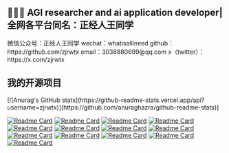 

<h2 align="left">👨🏻‍💻 AGI researcher and ai application developer|全网各平台同名：正经人王同学</h2>
微信公众号：正经人王同学
wechat：whatisallineed
github：https://github.com/zjrwtx
email：3038880699@qq.com
x（twitter）：https://x.com/zjrwtx
</h2>


<h2 align="left">我的开源项目</h2>
[![Anurag's GitHub stats](https://github-readme-stats.vercel.app/api?username=zjrwtx)](https://github.com/anuraghazra/github-readme-stats)]

[![Readme Card](https://github-readme-stats.vercel.app/api/pin/?username=zjrwtx&show_icons=true&theme=radical&repo=VideoQA_databuilder )](https://github.com/zjrwtx/VideoQA_databuilder)
[![Readme Card](https://github-readme-stats.vercel.app/api/pin/?username=zjrwtx&show_icons=true&theme=radical&repo=open_handwritingai )](https://github.com/zjrwtx/open_handwritingai)
[![Readme Card](https://github-readme-stats.vercel.app/api/pin/?username=zjrwtx&show_icons=true&theme=radical&repo=AIgene_anki )](https://github.com/zjrwtx/AIgene_anki)
[![Readme Card](https://github-readme-stats.vercel.app/api/pin/?username=zjrwtx&show_icons=true&theme=radical&repo=yourmemory_v1 )](https://github.com/zjrwtx/yourmemory_v1)
[![Readme Card](https://github-readme-stats.vercel.app/api/pin/?username=zjrwtx&show_icons=true&theme=radical&repo=jwtdemo )](https://github.com/zjrwtx/jwtdemo)
[![Readme Card](https://github-readme-stats.vercel.app/api/pin/?username=zjrwtx&show_icons=true&theme=radical&repo=Pass_the_exam )](https://github.com/zjrwtx/Pass_the_exam)
[![Readme Card](https://github-readme-stats.vercel.app/api/pin/?username=zjrwtx&show_icons=true&theme=radical&repo=littlenotenotes )](https://github.com/zjrwtx/littlenotenotes)
[![Readme Card](https://github-readme-stats.vercel.app/api/pin/?username=zjrwtx&show_icons=true&theme=radical&repo=bilibiliQA_databuilder )](https://github.com/zjrwtx/bilibiliQA_databuilder)
[![Readme Card](https://github-readme-stats.vercel.app/api/pin/?username=zjrwtx&show_icons=true&theme=radical&repo=WebQuestions_databuilder )](https://github.com/zjrwtx/WebQuestions_databuilder)
[![Readme Card](https://github-readme-stats.vercel.app/api/pin/?username=zjrwtx&show_icons=true&theme=radical&repo=preference_databuilder )](https://github.com/zjrwtx/preference_databuilder)
[![Readme Card](https://github-readme-stats.vercel.app/api/pin/?username=zjrwtx&show_icons=true&theme=radical&repo=AIgene_anki )](https://github.com/zjrwtx/AIgene_anki)
[![Readme Card](https://github-readme-stats.vercel.app/api/pin/?username=zjrwtx&show_icons=true&theme=radical&repo=videotopdf_ui )](https://github.com/zjrwtx/videotopdf_ui)
[![Readme Card](https://github-readme-stats.vercel.app/api/pin/?username=zjrwtx&show_icons=true&theme=radical&repo=open_summary )](https://github.com/zjrwtx/open_summary)





